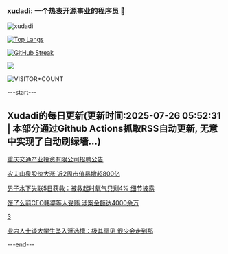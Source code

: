 ### xudadi: 一个热衷开源事业的程序员 👋

![xudadi](https://github-readme-stats-git-masterorgs-github-readme-stats-team.vercel.app/api?username=xudadi)

[![Top Langs](https://github-readme-stats.vercel.app/api/top-langs/?username=xudadi)](https://github.com/anuraghazra/github-readme-stats)

[![GitHub Streak](https://streak-stats.demolab.com?user=xudadi&locale=zh_Hans)](https://git.io/streak-stats)

![](https://raw.githubusercontent.com/xudadi/xudadi/main/assets/github-contribution-grid-snake.svg)

![VISITOR+COUNT](https://komarev.com/ghpvc/?username=xudadi&label=VISITOR+COUNT)


---start---

## Xudadi的每日更新(更新时间:2025-07-26 05:52:31 | 本部分通过Github Actions抓取RSS自动更新, 无意中实现了自动刷绿墙...)

[重庆交通产业投资有限公司招聘公告](https://www.gongkaoleida.com/article/2532810)

[农夫山泉股价大涨 近2周市值暴增超800亿](https://m.163.com/news/article/K5ANPQRC0512B07B.html)

[男子水下失联5日获救：被救起时氧气只剩4% 细节披露](https://m.163.com/news/article/K5AKQPRI0534P59R.html)

[饿了么前CEO韩鎏等人受贿 涉案金额达4000余万](https://m.163.com/news/article/K5AH62Q6051492T3.html)

[3](https://m.163.com/touch/news/sub/domestic)

[业内人士谈大学生坠入浮选槽：极其罕见 很少会走到那](https://m.163.com/news/article/K5A95FSI05129QAF.html)

---end---

